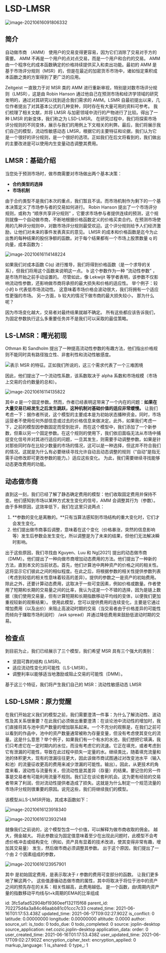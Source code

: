 # LSD-LMSR

![image-20210616091806332](https://raw.githubusercontent.com/Whisker17/ImageStoreService/main/image-20210616091806332.png)

## 简介

自动做市商 （AMM） 使用户的交易变得更容易，因为它们消除了交易对手方的需要。 AMM 不再是一个用户的点对点交易，而是一个用户和合约的交易。
AMM 由一个程序化的成本函数确定的价格持续提供买入和卖出功能。最初的 AMM 是基于市场评分规则（MSR）的，但是在最近的加密货币市场中，诸如恒定乘积成本函数之类的方案得到了更广泛的应用。

Zeitgeist 一直致力于对 MSR 类的 AMM 进行重新审视，特别是对数市场评分规则（LMSR），这是由 Robin Hanson 通过他自己在预测市场和经济学领域的研究发明的，通过对其研究以找到适合我们需求的 AMM。LSMR 自最初提出以来，几位作者提出了对其基本公式的几种变种，同时存在有大量可用的资料可参考。
我们梳理了相关文献，并将 LMSR 与加密领域中流行的产物进行了比较。得出了一种 LMSR 的新变体，我们称之为 LSD-LMSR。
在研究过程中，我们将探索市场评分规则的不同变体，展示与我们的用例上下文相关的利弊。最后，我们将展示我们自己的模型，流动性敏感动态 LMSR，根据它的主要特征和论据，我们认为它是一个很好的评分规则，是一个很好的选项。正如我们在后文将看到的，我们做出的主要改进是可以使用内生变量动态调整其费用。

## LMSR：基础介绍

当您处于预测市场时，做市商需要对市场做出两个基本决策：

- **合约类型的选择**
- **市场机制**

由于合约类型不是我们本次的重点，我们暂且不谈。而市场机制作为剩下的一个基本决策定义了市场参与者的交易如何进行。 Robin Hanson 提出了一个市场评分规则，或称为 “顺序共享评分规则” ，它要求市场参与者提供连续的预测，这个规则就像一个自动做市商，不断地根据价格函数定义的价格买卖合约。在预测市场使用的几种评分规则中，对数市场评分规则最受欢迎。这个评分规则给予人们经济激励，让他们对未来的事件发表真实的意见。
LMSR 的成本和价格函数是迄今为止出售的每种结果的股份净额的函数。对于每个结果都有一个市场上股票数量 q 的向量，成本函数为：

![image-20210616114148224](https://raw.githubusercontent.com/Whisker17/ImageStoreService/main/image-20210616114148224.png)

如果我们对成本函数 C(q) 进行推导，我们将得到价格函数（是一个求导的关系），但我们将用这个函数来说明这一点。 b 这个参数作为一种 “流动性参数” ，是市场开始之前手动设置的。 尽管如此，像 Lekwijit 等学者表明，该参数不仅影响流动性参数，还影响做市商将承担的最大损失和价格的适应性。 举个例子：较小的 b 代表低市场流动性。 这意味着市场价格会波动很大，我们将拥有一个适应性更强的市场。 另一方面，b 较大的情况下做市商的最大损失较小， 那为什么呢？

因为市场变化越大，交易者对最终结果就越不确定。 所有这些都应该告诉我们，为固定参数执行这么多重要任务并不是我们可以采取的最佳策略。

## LS-LMSR：曙光初现

 Othman 和 Sandholm 提出了一种提高流动性参数的有趣方法，他们指出价格规则不能同时具有路径独立性、非套利性和流动性敏感度。

![表示 MSR 的特征。正如我们所说的，这三个需求代表了一个三难困境](https://raw.githubusercontent.com/Whisker17/ImageStoreService/main/image-20210616113934411.png)

因此，他们提出了一个流动性系数，该系数取决于 alpha 系数和市场规模（市场上交易的合约数量的总和）。

![image-20210616114135822](https://raw.githubusercontent.com/Whisker17/ImageStoreService/main/image-20210616114135822.png)

其中 𝛼 是一个固定参数。然而，作者已经表明这带来了一个内在的问题：**如果在大量交易已经发生之后发生跳跃，这种机制对基础价值的适应非常缓慢。**
让我们考虑一下：据作者所说，这个模型的主要成本是为初始状态播种资金。同时，市场运营者不使用任何外部信息或过去的价格信息来做决定。此外，如果我们考虑一下，之前的模型因参数固定而受到批评，而在这个模型中，我们添加了一个新参数，但乘以另一个固定参数。在这个规则的使用下，我们依旧面临无法从市场中捕捉变化信号并对其进行适应的问题，一旦其发生，则需要手动调整参数。如果是针对那些同时存在比较少数量的市场的情况，这可以是一种选择，但这并不符合我们的情况。这就是为什么有必要继续寻找允许自动且动态调整的规则（“自动”是指无需手动修改即可更改参数的能力。）适应这些变化。
为此，我们需要继续寻找能够动态更改费用的功能。

## 动态做市商

直到这一刻，我们已经了解了静态确定费用的模型：他们收取固定费用并保持不变。他们感知到市场以某种方式发生变化的信号，AMM 会调整其行为（参数）。由于多种原因，这效率低下，我们在这里只说两点：

1. **参数的变化是离散的。**只有当算法感知到市场结构的重大变化时，它们才会发生变化。
2. 他们提出做市商事后调整，意味着在这个变化（价格暴涨，突然的信息影响等）发生后参数会发生变化，所以调整是为了未来的结果，但他们无法解决瞬时影响。

出于这些原因，我们寻找由 Kguyen、Luu 和 Ng[2021] 提出的动态做市商 （DMM）。他们提出了一种向做市商增加动态费用的方法。他们提出了一种新的方法，直到本文的当前状态。首先，他们计算池中两种资产的价格之间的相关性。这将显示它们彼此之间的相似程度。在此之后，将根据参数的相关性提供参数列表（考虑到较低的相关性意味着较高的差异）。提供的参数之一是资产的初始费用。除此之外，还要计算动态费用，这取决于一些可变因素，例如价格或数量。作者使用了短期和长期的交易量之间的比率，我认为这是一个不错的选择，因为是链上数据（我们使用交易量，但有计算短期和长期指数移动平均线的变体，以便我们更加重视较新的观察结果）。
使用此模型，您可以提供费用的连续变化，主要是它通过增加费用（以及出价）来阻止高波动时期的交易（当交易者由于价格差异的可能性而倾向于赚取市场利润时） /ask spread）并通过降低费用来鼓励低波动时期的交易。

## 检查点

到目前为止，我们已经展示了三个模型，我们希望 MSR 具有三个强大的类别：
- 坚固可靠的结构 (LMSR)。
- 适应流动性变化的可能性（LS-LMSR）。
- 调整利率以能够适当地激励或阻止交易的可能性（DMM）。

基于这三个特征，我们将产生我们自己的 MSR：流动性敏感动态 LMSR

## LSD-LSMR：原力觉醒

在我们开始定义我们的模型之前，我们需要澄清一件事：为什么了解流动性、波动性及其关系很重要？在此我们必须做出重要澄清：在谈论池中流动性的增加时，我们直接将其与池中资产数量的增加联系起来。一个不充分的观察是，在我们之前可以看到的作品中，池中的资产数量通常被称为存量变量，但没有考虑使其变化的流量。这是什么意思？举个例子，如果我们有一个有水的水池，我们想把它填满，我们只考虑它在一定时期内的水位，而没有考虑它的流速。它正在填充，或者考虑到它有泄漏的可能性，导致在此过程中损失一定量的水。继续类比，随着填充流量和池的体积更大，现有的泄漏往往更大，因此该做市商试图通过对改变池水平（输入和池）的流量征收更高的费用来减少泄漏的可能性。输出）。因此，从更技术的角度来看，波动性与流量有关，但流动性是其差异（存量）的结果。要记住的另一件事是交易者有可能利用流量不规则。我们正在谈论套利机会。这为更有经验的交易者带来了利润，但对流动性提供者造成了损失。这就是为什么制定一个规范流量的市场评分规则很重要的原因。说完这些，我们将继续我们的模型。

该模型从LS-LMSR开始，其成本函数如下：

![image-20210616123918340](https://raw.githubusercontent.com/Whisker17/ImageStoreService/main/image-20210616123918340.png)

![image-20210616123932148](https://raw.githubusercontent.com/Whisker17/ImageStoreService/main/image-20210616123932148.png)

就像我们之前说的，这个模型包含一个价值，可以解释为做市商收取的佣金。 越大，佣金越大。 将此参数设为固定值意味着至少在出现此问题时，此模型不会考虑价格冲击或结构变化（例如，资产具有显着的技术改进，使其变得非常有趣，增加其交易量） 发生，然后做市商必须调整其参数。 出于这个原因，我们提出了一个由 2 个因素组成的参数，

![image-20210616123957901](https://raw.githubusercontent.com/Whisker17/ImageStoreService/main/image-20210616123957901.png)

其中 是初始固定费用，是表示取决于 r 参数的费用可变部分的函数。 让我们更多地了解这两个。
这些值遵循动态做市商的属性，其中将取决于将位于池中的资产之间的预先存在的关系：相关性越高，此费用越低。 是一个函数，由t周期内资产量的指数移动平均线与t+k周期的EMA的比率组成

id: 3fc5afad52904bf19360eef132115f68
parent_id: 702275d4a3a84c46aabb81c01ccc7c33
created_time: 2021-06-16T01:17:53.438Z
updated_time: 2021-06-17T09:02:27.902Z
is_conflict: 0
latitude: 0.00000000
longitude: 0.00000000
altitude: 0.0000
author: 
source_url: 
is_todo: 0
todo_due: 0
todo_completed: 0
source: joplin-desktop
source_application: net.cozic.joplin-desktop
application_data: 
order: 0
user_created_time: 2021-06-16T01:17:53.438Z
user_updated_time: 2021-06-17T09:02:27.902Z
encryption_cipher_text: 
encryption_applied: 0
markup_language: 1
is_shared: 0
type_: 1